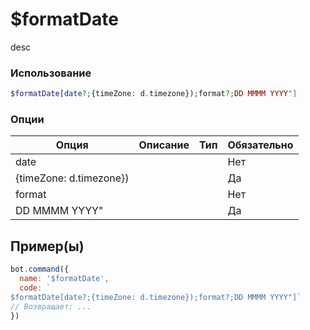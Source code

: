 # $formatDate
desc
### Использование
```php
$formatDate[date?;{timeZone: d.timezone});format?;DD MMMM YYYY"]
```

### Опции

| Опция | Описание | Тип | Обязательно |
|--------|-------------|------|----------|
| date |  |  | Нет | 
| {timeZone: d.timezone}) |  |  | Да | 
| format |  |  | Нет |
| DD MMMM YYYY" |  |  | Да |
## Пример(ы)

```javascript
bot.command({
  name: '$formatDate',
  code: `
$formatDate[date?;{timeZone: d.timezone});format?;DD MMMM YYYY"]`
// Возвращает: ...
})
```